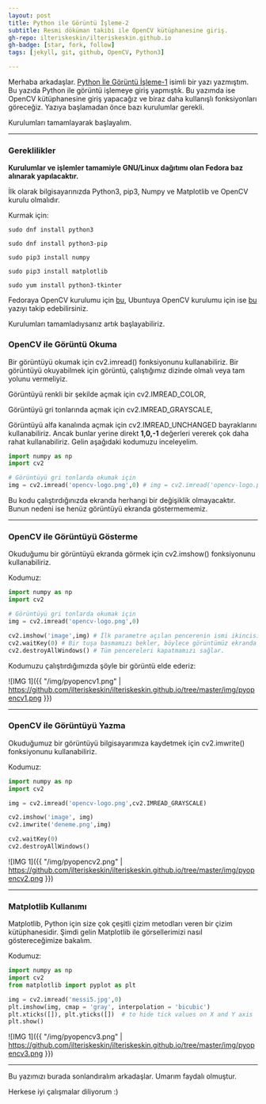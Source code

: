 ```yaml
---
layout: post
title: Python ile Görüntü İşleme-2
subtitle: Resmi döküman takibi ile OpenCV kütüphanesine giriş.
gh-repo: ilteriskeskin/ilteriskeskin.github.io
gh-badge: [star, fork, follow]
tags: [jekyll, git, github, OpenCV, Python3]

---
```


Merhaba arkadaşlar. [Python İle Görüntü İşleme-1](/2019-03-10-python-goruntu-isleme) isimli bir yazı yazmıştım. Bu yazıda Python ile görüntü işlemeye giriş yapmıştık. Bu yazımda ise OpenCV kütüphanesine giriş yapacağız ve biraz daha kullanışlı fonksiyonları göreceğiz. Yazıya başlamadan önce bazı kurulumlar gerekli.

Kurulumları tamamlayarak başlayalım.

---------------------------------------

### Gereklilikler

**Kurulumlar ve işlemler tamamiyle GNU/Linux dağıtımı olan Fedora baz alınarak yapılacaktır.**

İlk olarak bilgisayarınızda Python3, pip3, Numpy ve Matplotlib ve OpenCV kurulu olmalıdır.

Kurmak için:

```
sudo dnf install python3

sudo dnf install python3-pip

sudo pip3 install numpy

sudo pip3 install matplotlib

sudo yum install python3-tkinter
```

Fedoraya OpenCV kurulumu için [bu](/2019-04-01-fedora-opencv-kurulum), Ubuntuya OpenCV kurulumu için ise [bu](2018-12-20-opencvkurulum) yazıyı takip edebilirsiniz.

Kurulumları tamamladıysanız artık başlayabiliriz.

### OpenCV ile Görüntü Okuma

Bir görüntüyü okumak için cv2.imread() fonksiyonunu kullanabiliriz. Bir görüntüyü okuyabilmek için görüntü, çalıştığımız dizinde olmalı veya tam yolunu vermeliyiz.

Görüntüyü renkli bir şekilde açmak için cv2.IMREAD_COLOR,

Görüntüyü gri tonlarında açmak için cv2.IMREAD_GRAYSCALE,

Görüntüyü alfa kanalında açmak için cv2.IMREAD_UNCHANGED bayraklarını kullanabiliriz. Ancak bunlar yerine direkt **1,0,-1** değerleri vererek çok daha rahat kullanabiliriz. Gelin aşağıdaki kodumuzu inceleyelim.

```Python
import numpy as np
import cv2

# Görüntüyü gri tonlarda okumak için
img = cv2.imread('opencv-logo.png',0) # img = cv2.imread('opencv-logo.png',cv2.IMREAD_GRAYSCALE) ile aynı işi yapar.
```

Bu kodu çalıştırdığınızda ekranda herhangi bir değişiklik olmayacaktır. Bunun nedeni ise henüz görüntüyü ekranda göstermememiz.

---------------------------------------

### OpenCV ile Görüntüyü Gösterme

Okuduğumu bir görüntüyü ekranda görmek için cv2.imshow() fonksiyonunu kullanabiliriz.

Kodumuz:

```Python
import numpy as np
import cv2

# Görüntüyü gri tonlarda okumak için
img = cv2.imread('opencv-logo.png',0)

cv2.imshow('image',img) # İlk parametre açılan pencerenin ismi ikincisi ise okunan görüntümüzdür.
cv2.waitKey(0) # Bir tuşa basmamızı bekler, böylece görüntümüz ekranda açık kalır.
cv2.destroyAllWindows() # Tüm pencereleri kapatmamızı sağlar.
```

Kodumuzu çalıştırdığımızda şöyle bir görüntü elde ederiz:

![IMG 1]({{ "/img/pyopencv1.png" | https://github.com/ilteriskeskin/ilteriskeskin.github.io/tree/master/img/pyopencv1.png }})

---------------------------------------

### OpenCV ile Görüntüyü Yazma

Okuduğumuz bir görüntüyü bilgisayarımıza kaydetmek için cv2.imwrite() fonksiyonunu kullanabiliriz.

Kodumuz:

```Python
import numpy as np
import cv2

img = cv2.imread('opencv-logo.png',cv2.IMREAD_GRAYSCALE)

cv2.imshow('image', img)
cv2.imwrite('deneme.png',img)

cv2.waitKey(0)
cv2.destroyAllWindows()
```

![IMG 1]({{ "/img/pyopencv2.png" | https://github.com/ilteriskeskin/ilteriskeskin.github.io/tree/master/img/pyopencv2.png }})

---------------------------------------

### Matplotlib Kullanımı

Matplotlib, Python için size çok çeşitli çizim metodları veren bir çizim kütüphanesidir. Şimdi gelin Matplotlib ile görsellerimizi nasıl göstereceğimize bakalım.

Kodumuz:

```Python
import numpy as np
import cv2
from matplotlib import pyplot as plt

img = cv2.imread('messi5.jpg',0)
plt.imshow(img, cmap = 'gray', interpolation = 'bicubic')
plt.xticks([]), plt.yticks([])  # to hide tick values on X and Y axis
plt.show()
```

![IMG 1]({{ "/img/pyopencv3.png" | https://github.com/ilteriskeskin/ilteriskeskin.github.io/tree/master/img/pyopencv3.png }})

---------------------------------------

Bu yazımızı burada sonlandıralım arkadaşlar. Umarım faydalı olmuştur.

Herkese iyi çalışmalar diliyorum :)
